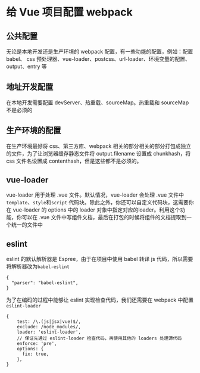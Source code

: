 # 给 Vue 项目配置 webpack

## 公共配置

无论是本地开发还是生产环境的 webpack 配置，有一些功能的配置，例如：配置 babel、 css 预处理器、vue-loader、postcss、url-loader、环境变量的配置、output、entry 等

## 地址开发配置

在本地开发需要配置 devServer、热重载、sourceMap。热重载和 sourceMap 不是必须的

## 生产环境的配置

在生产环境最好将 css、第三方库、webpack 相关的部分相关的部分打包成独立的文件，为了让浏览器缓存静态文件将 output.filename 设置成 chunkhash，将 css 文件名设置成 contenthash，但是这些都不是必须的。

## vue-loader

vue-loader 用于处理 .vue 文件。默认情况，vue-loader 会处理 .vue 文件中 `template`、`style`和`script` 代码块。除此之外，你还可以自定义代码块，这需要你在 vue-loader 的 options 中的 loader 对象中指定对应的loader。利用这个功能，你可以在 .vue 文件中写组件文档，最后在打包的时候将组件的文档提取到一个统一的文件中

## eslint

eslint 的默认解析器是 Espree，由于在项目中使用 babel 转译 js 代码，所以需要将解析器改为`babel-eslint`

```
{
  "parser": "babel-eslint",
}
```

为了在编码的过程中能够让 eslint 实现检查代码，我们还需要在 webpack 中配置 `eslint-loader`

```
{
    test: /\.(js|jsx|vue)$/,
    exclude: /node_modules/,
    loader: 'eslint-loader',
    // 保证先通过 eslint-loader 检查代码，再使用其他的 loaders 处理源代码
    enforce: 'pre',
    options: {
      fix: true,
    },
}
```
